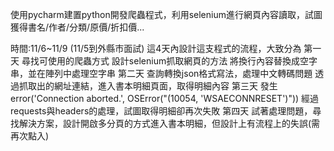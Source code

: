 使用pycharm建置python開發爬蟲程式，利用selenium進行網頁內容讀取，試圖獲得書名/作者/分類/原價/折扣價...

時間:11/6~11/9  (11/5到外縣市面試)
這4天內設計這支程式的流程，大致分為
第一天
尋找可使用的爬蟲方式
設計selenium抓取網頁的方法
將換行內容替換成空字串，並在陣列中處理空字串
第二天
查詢轉換json格式寫法，處理中文轉碼問題
透過抓取出的網址連結，進入書本明細頁面，取得明細內容
第三天
發生error('Connection aborted.', OSError("(10054, 'WSAECONNRESET')"))
經過requests與headers的處理，試圖取得明細卻再次失敗
第四天
試著處理問題，尋找解決方案，設計開啟多分頁的方式進入書本明細，但設計上有流程上的失誤(需再次點入)
